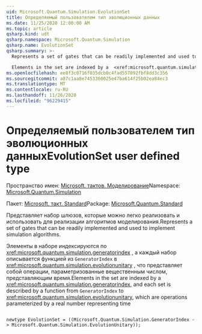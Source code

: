 ```yaml
---
uid: Microsoft.Quantum.Simulation.EvolutionSet
title: Определяемый пользователем тип эволюционных данных
ms.date: 11/25/2020 12:00:00 AM
ms.topic: article
qsharp.kind: udt
qsharp.namespace: Microsoft.Quantum.Simulation
qsharp.name: EvolutionSet
qsharp.summary: >-
  Represents a set of gates that can be readily implemented and used to implement simulation algorithms.

  Elements in the set are indexed by a  <xref:microsoft.quantum.simulation.generatorindex>, and each set is described by a function from `GeneratorIndex` to  <xref:microsoft.quantum.simulation.evolutionunitary>, which are operations parameterized by a real number representing time
ms.openlocfilehash: ee8f3c0716f035dcb0c4fad557092fbf8dd3c356
ms.sourcegitcommit: a87c1aa8e7453360025e47ba614f25b02ea84ec3
ms.translationtype: MT
ms.contentlocale: ru-RU
ms.lasthandoff: 11/26/2020
ms.locfileid: "96229415"
---
```

# <a name="evolutionset-user-defined-type"></a><span data-ttu-id="bf48f-102">Определяемый пользователем тип эволюционных данных</span><span class="sxs-lookup"><span data-stu-id="bf48f-102">EvolutionSet user defined type</span></span>

<span data-ttu-id="bf48f-103">Пространство имен: [Microsoft. тактов. Моделирование](xref:Microsoft.Quantum.Simulation)</span><span class="sxs-lookup"><span data-stu-id="bf48f-103">Namespace: [Microsoft.Quantum.Simulation](xref:Microsoft.Quantum.Simulation)</span></span>

<span data-ttu-id="bf48f-104">Пакет: [Microsoft. такт. Standard](https://nuget.org/packages/Microsoft.Quantum.Standard)</span><span class="sxs-lookup"><span data-stu-id="bf48f-104">Package: [Microsoft.Quantum.Standard](https://nuget.org/packages/Microsoft.Quantum.Standard)</span></span>


<span data-ttu-id="bf48f-105">Представляет набор шлюзов, которые можно легко реализовать и использовать для реализации алгоритмов моделирования.</span><span class="sxs-lookup"><span data-stu-id="bf48f-105">Represents a set of gates that can be readily implemented and used to implement simulation algorithms.</span></span>

<span data-ttu-id="bf48f-106">Элементы в наборе индексируются по  <xref:microsoft.quantum.simulation.generatorindex> , а каждый набор описывается функцией из `GeneratorIndex` в  <xref:microsoft.quantum.simulation.evolutionunitary> , что представляет собой операции, параметризованные вещественным числом, представляющим время.</span><span class="sxs-lookup"><span data-stu-id="bf48f-106">Elements in the set are indexed by a  <xref:microsoft.quantum.simulation.generatorindex>, and each set is described by a function from `GeneratorIndex` to  <xref:microsoft.quantum.simulation.evolutionunitary>, which are operations parameterized by a real number representing time</span></span>

```qsharp

newtype EvolutionSet = ((Microsoft.Quantum.Simulation.GeneratorIndex -> Microsoft.Quantum.Simulation.EvolutionUnitary));
```

